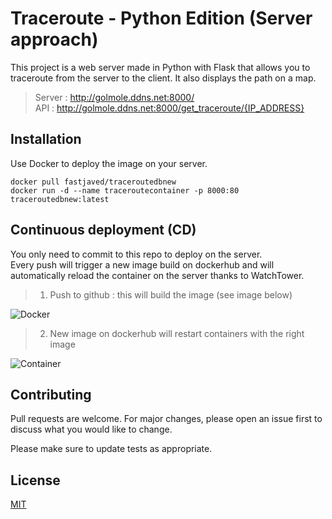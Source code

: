 # Traceroute - Python Edition (Server approach)

This project is a web server made in Python with Flask that allows you to traceroute from the server to the client. It also displays the path on a map. <br>
>Server : http://golmole.ddns.net:8000/ <br>
>API : http://golmole.ddns.net:8000/get_traceroute/{IP_ADDRESS}
## Installation

Use Docker to deploy the image on your server.

```
docker pull fastjaved/traceroutedbnew
docker run -d --name traceroutecontainer -p 8000:80 traceroutedbnew:latest
```

## Continuous deployment (CD)

You only need to commit to this repo to deploy on the server. <br>
Every push will trigger a new image build on dockerhub and will automatically reload the container on the server thanks to WatchTower.
> 1) Push to github : this will build the image (see image below)

![Docker](https://user-images.githubusercontent.com/26760102/98347591-e13add00-2017-11eb-9f41-ff4434b97ed8.png)


> 2) New image on dockerhub will restart containers with the right image

![Container](https://user-images.githubusercontent.com/26760102/98348326-e187a800-2018-11eb-800a-1a81894e4f88.png)

## Contributing
Pull requests are welcome. For major changes, please open an issue first to discuss what you would like to change.

Please make sure to update tests as appropriate.

## License
[MIT](https://choosealicense.com/licenses/mit/)